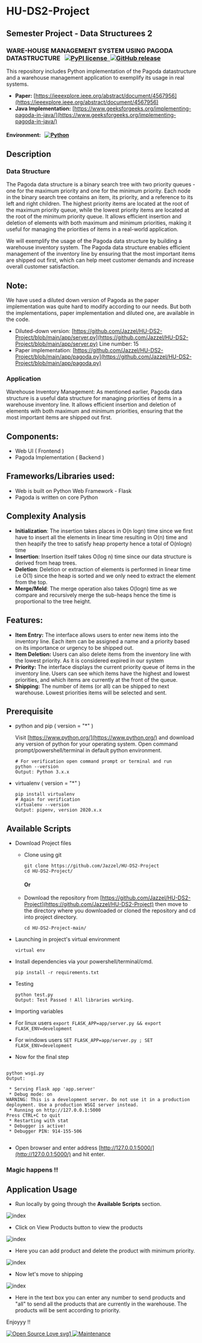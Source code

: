 # HU-DS2-Project

## Semester Project - Data Structurees 2

### WARE-HOUSE MANAGEMENT SYSTEM USING PAGODA DATASTRUCTURE &nbsp;&nbsp;[![PyPI license](https://img.shields.io/pypi/l/ansicolortags.svg) &nbsp;![GitHub release](https://img.shields.io/github/release/Jazzel/HU-DS2-Project)](https://github.com/Jazzel/HU-DS2-Project)

This repository includes Python implementation of the Pagoda datastructure and a warehouse management application to exemplify its usage in real systems.

- **Paper:** [https://ieeexplore.ieee.org/abstract/document/4567956](https://ieeexplore.ieee.org/abstract/document/4567956)
- **Java Implementation:** [https://www.geeksforgeeks.org/implementing-pagoda-in-java/](https://www.geeksforgeeks.org/implementing-pagoda-in-java/)

#### Environment: &nbsp; [![Python](https://img.shields.io/badge/Python-3.8%20and%20above-blue.svg)](https://pypi.org/project/pip/)

## Description

### Data Structure

The Pagoda data structure is a binary search tree with two priority queues - one for the maximum priority and one for the minimum priority. Each node in the binary search tree contains an item, its priority, and a reference to its left and right children. The highest priority items are located at the root of the maximum priority queue, while the lowest priority items are located at the root of the minimum priority queue.
It allows efficient insertion and deletion of elements with both maximum and minimum priorities, making it useful for managing the priorities of items in a real-world application.

We will exemplify the usage of the Pagoda data structure by building a warehouse inventory system. The Pagoda data structure enables efficient management of the inventory line by ensuring that the most important items are shipped out first, which can help meet customer demands and increase overall customer satisfaction.

## Note:

We have used a diluted down version of Pagoda as the paper implementation was quite hard to modify according to our needs. But both the implementations, paper implementation and diluted one, are available in the code.

- Diluted-down version: [https://github.com/Jazzel/HU-DS2-Project/blob/main/app/server.py](https://github.com/Jazzel/HU-DS2-Project/blob/main/app/server.py) Line number: 15
- Paper implementation: [https://github.com/Jazzel/HU-DS2-Project/blob/main/app/pagoda.py](https://github.com/Jazzel/HU-DS2-Project/blob/main/app/pagoda.py)

### Application

Warehouse Inventory Management: As mentioned earlier, Pagoda data structure is a useful data structure for managing priorities of items in a warehouse inventory line. It allows efficient insertion and deletion of elements with both maximum and minimum priorities, ensuring that the most important items are shipped out first.

## Components:

- Web UI ( Frontend )
- Pagoda Implementation ( Backend )

## Frameworks/Libraries used:

- Web is built on Python Web Framework - Flask
- Pagoda is written on core Python

## Complexity Analysis

- **Initialization**: The insertion takes places in O(n logn) time since we first have to insert all the elements in linear time resulting in O(n) time and then heapify the tree to satisfy heap property hence a total of O(nlogn) time
- **Insertion**: Insertion itself takes O(log n) time since our data structure is derived from heap trees.
- **Deletion**: Deletion or extraction of elements is performed in linear time i.e O(1) since the heap is sorted and we only need to extract the element from the top.
- **Merge/Meld**: The merge operation also takes O(logn) time as we compare and recursively merge the sub-heaps hence the time is proportional to the tree height.

## Features:

- **Item Entry:** The interface allows users to enter new items into the inventory line. Each item can be assigned a name and a priority based on its importance or urgency to be shipped out.
- **Item Deletion:** Users can also delete items from the inventory line with the lowest priority. As it is considered expired in our system
- **Priority:** The interface displays the current priority queue of items in the inventory line. Users can see which items have the highest and lowest priorities, and which items are currently at the front of the queue.
- **Shipping:** The number of items (or all) can be shipped to next warehouse. Lowest priorities items will be selected and sent.

## Prerequisite

- python and pip ( version = "\*" )

  Visit [https://www.python.org/](https://www.python.org/) and download any version of python for your operating system.
  Open command prompt/powershell/terminal in default python environment.

  ```
  # For verification open command prompt or terminal and run
  python --version
  Output: Python 3.x.x
  ```

- virtualenv ( version = "\*" )
  ```
  pip install virtualenv
  # Again for verification
  virtualenv --version
  Output: pipenv, version 2020.x.x
  ```

## Available Scripts

- Download Project files

  - Clone using git
    ```
    git clone https://github.com/Jazzel/HU-DS2-Project
    cd HU-DS2-Project/
    ```
    #### Or
  - Download the repository from [https://github.com/Jazzel/HU-DS2-Project](https://github.com/Jazzel/HU-DS2-Project) then move to the directory where you downloaded or cloned the repository and cd into project directory.

    `cd HU-DS2-Project-main/`

- Launching in project's virtual environment

  ```
  virtual env
  ```

- Install dependencies via your powershell/terminal/cmd.

  ```
  pip install -r requirements.txt

  ```

- Testing

  ```
  python test.py
  Output: Test Passed ! All libraries working.

  ```

- Importing variables
- For linux users
  `export FLASK_APP=app/server.py && export FLASK_ENV=development`
- For windows users
  `SET FLASK_APP=app/server.py ; SET FLASK_ENV=development`
- Now for the final step

```

python wsgi.py
Output:

 * Serving Flask app 'app.server'
 * Debug mode: on
WARNING: This is a development server. Do not use it in a production deployment. Use a production WSGI server instead.
 * Running on http://127.0.0.1:5000
Press CTRL+C to quit
 * Restarting with stat
 * Debugger is active!
 * Debugger PIN: 914-155-506


```

- Open browser and enter address [http://127.0.0.1:5000/](http://127.0.0.1:5000/) and hit enter.

### Magic happens !!

## Application Usage

- Run locally by going through the <b> Available Scripts </b> section.

![index](https://github.com/Jazzel/HU-DS2-Project/blob/main/screenshots/HomePage.png?raw=true)

- Click on View Products button to view the products

![index](https://github.com/Jazzel/HU-DS2-Project/blob/main/screenshots/Products.png?raw=true)

- Here you can add product and delete the product with minimum priority.

![index](https://github.com/Jazzel/HU-DS2-Project/blob/main/screenshots/AddProduct.png?raw=true)

- Now let's move to shipping

![index](https://github.com/Jazzel/HU-DS2-Project/blob/main/screenshots/Shipping.png?raw=true)

- Here in the text box you can enter any number to send products and "all" to send all the products that are currently in the warehouse. The products will be sent according to priority.

Enjoyyy !!

[![Open Source Love svg1](https://badges.frapsoft.com/os/v1/open-source.svg?v=103)&nbsp;![Maintenance](https://img.shields.io/badge/Maintained%3F-yes-green.svg)
]()

```

```
